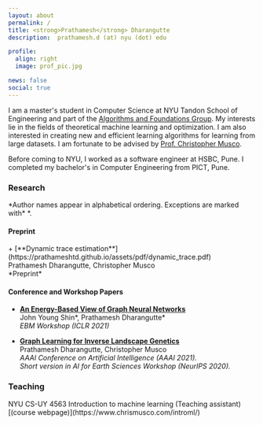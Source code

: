 ```yaml
---
layout: about
permalink: /
title: <strong>Prathamesh</strong> Dharangutte
description:  prathamesh.d (at) nyu (dot) edu

profile:
  align: right
  image: prof_pic.jpg

news: false
social: true
---
```


I am a master's student in Computer Science at NYU Tandon School of Engineering and part of the [Algorithms and Foundations Group](https://csefoundations.engineering.nyu.edu/). My interests lie in the fields of theoretical machine learning and optimization. I am also interested in creating new and efficient learning algorithms for learning from large datasets. I am fortunate to be advised by [Prof. Christopher Musco](https://www.chrismusco.com/).

Before coming to NYU, I worked as a software engineer at HSBC, Pune. I completed my bachelor's in Computer Engineering from PICT, Pune.

<h3>Research</h3>
*Author names appear in alphabetical ordering. Exceptions are marked with* *.   <br/>

<h4>Preprint</h4>
+ [**Dynamic trace estimation**](https://prathameshtd.github.io/assets/pdf/dynamic_trace.pdf) <br/>
Prathamesh Dharangutte, Christopher Musco <br/>
*Preprint* <br/>

<h4>Conference and Workshop Papers</h4>

+ [**An Energy-Based View of Graph Neural Networks**](https://prathameshtd.github.io) <br/>
John Young Shin\*, Prathamesh Dharangutte\*  <br/>
*EBM Workshop (ICLR 2021)* <br/>


+ [**Graph Learning for Inverse Landscape Genetics**](https://arxiv.org/abs/2006.12334) <br/>
Prathamesh Dharangutte, Christopher Musco <br/>
*AAAI Conference on Artificial Intelligence (AAAI 2021).* <br/>
*Short version in AI for Earth Sciences Workshop (NeurIPS 2020).*<br/>


<h3>Teaching</h3>
NYU CS-UY 4563 Introduction to machine learning (Teaching assistant)[(course webpage)](https://www.chrismusco.com/introml/)

